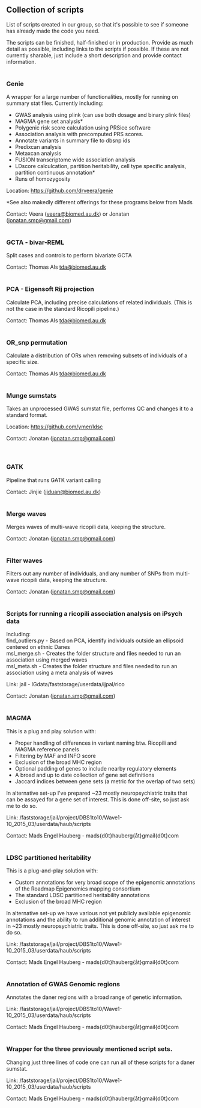 ## Collection of scripts
List of scripts created in our group, so that it's possible to see if someone has already made the code you need.

The scripts can be finished, half-finished or in production. Provide as much detail as possible, including links to the scripts if possible. If these are not currently sharable, just include a short description and provide contact information.
<br><br>

### Genie

A wrapper for a large number of functionalities, mostly for running on summary stat files.
Currently including:
- GWAS analysis using plink (can use both dosage and binary plink files)
- MAGMA gene set analysis*
- Polygenic risk score calculation using PRSice software
- Association analysis with precomputed PRS scores.
- Annotate variants in summary file to dbsnp ids 
- Predixcan analysis 
- Metaxcan analysis
- FUSION transcriptome wide association analysis
- LDscore calculcation, partition heritability, cell type specific analysis, partition continuous annotation*
- Runs of homozygosity

Location: https://github.com/drveera/genie

*See also makedly different offerings for these programs below from Mads

Contact: Veera (veera@biomed.au.dk) or Jonatan (jonatan.smp@gmail.com)
<br><br>

### GCTA - bivar-REML
Split cases and controls to perform bivariate GCTA

Contact: Thomas Als tda@biomed.au.dk 
<br><br>

### PCA - Eigensoft Rij projection
Calculate PCA, including precise calculations of related individuals. (This is not the case in the standard Ricopili pipeline.)

Contact: Thomas Als tda@biomed.au.dk 
<br><br>

### OR_snp permutation
Calculate a distribution of ORs when removing subsets of individuals of a specific size.

Contact: Thomas Als tda@biomed.au.dk 
<br><br>

### Munge sumstats
Takes an unprocessed GWAS sumstat file, performs QC and changes it to a standard format.

Location: https://github.com/ymer/ldsc   

Contact: Jonatan (jonatan.smp@gmail.com)  
<br><br>

### GATK
Pipeline that runs GATK variant calling

Contact: Jinjie (jjduan@biomed.au.dk)
<br><br>

### Merge waves
Merges waves of multi-wave ricopili data, keeping the structure.

Contact: Jonatan (jonatan.smp@gmail.com) 
<br><br>

### Filter waves
Filters out any number of individuals, and any number of SNPs from multi-wave ricopili data, keeping the structure.

Contact: Jonatan (jonatan.smp@gmail.com) 
<br><br>

### Scripts for running a ricopili association analysis on iPsych data
Including:  
find_outliers.py - Based on PCA, identify individuals outside an ellipsoid centered on ethnic Danes  
msl_merge.sh - Creates the folder structure and files needed to run an association using merged waves  
msl_meta.sh - Creates the folder structure and files needed to run an association using a meta analysis of waves

Link: jail - IGdata/faststorage/userdata/ijpal/rico

Contact: Jonatan (jonatan.smp@gmail.com) 
<br><br>


### MAGMA
This is a plug and play solution with:
- Proper handling of differences in variant naming btw. Ricopili and MAGMA reference panels
- Filtering by MAF and INFO score
- Exclusion of the broad MHC region
- Optional padding of genes to include nearby regulatory elements
- A broad and up to date collection of gene set definitions
- Jaccard indices between gene sets (a metric for the overlap of two sets)

In alternative set-up I've prepared ~23 mostly neuropsychiatric traits that can be assayed for a gene set of interest. This is done off-site, so just ask me to do so.

Link: /faststorage/jail/project/DBS1to10/Wave1-10_2015_03/userdata/haub/scripts

Contact: Mads Engel Hauberg - mads{d0t}hauberg{åt}gmail{d0t}com
<br><br>

### LDSC partitioned heritability
This is a plug-and-play solution with:
- Custom annotations for very broad scope of the epigenomic annotations of the Roadmap Epigenomics mapping consortium
- The standard LDSC partitioned heritability annotations
- Exclusion of the broad MHC region

In alternative set-up we have various not yet publicly available epigenomic annotations and the ability to run additional genomic annotation of interest in ~23 mostly neuropsychiatric traits. This is done off-site, so just ask me to do so.

Link: /faststorage/jail/project/DBS1to10/Wave1-10_2015_03/userdata/haub/scripts

Contact: Mads Engel Hauberg - mads{d0t}hauberg{åt}gmail{d0t}com
<br><br>

### Annotation of GWAS Genomic regions
Annotates the daner regions with a broad range of genetic information.

Link: /faststorage/jail/project/DBS1to10/Wave1-10_2015_03/userdata/haub/scripts

Contact: Mads Engel Hauberg - mads{d0t}hauberg{åt}gmail{d0t}com
<br><br>

### Wrapper for the three previously mentioned script sets.
Changing just three lines of code one can run all of these scripts for a daner sumstat.

Link: /faststorage/jail/project/DBS1to10/Wave1-10_2015_03/userdata/haub/scripts

Contact: Mads Engel Hauberg - mads{d0t}hauberg{åt}gmail{d0t}com
<br><br>
